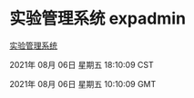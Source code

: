 # 实验管理系统 expadmin
[实验管理系统](http://171.113.178.57:56808/expadmin-782313d2-e1b1-4ea7-932e-3a55e6a1a4d0/)

2021年 08月 06日 星期五 18:10:09 CST

2021年 08月 06日 星期五 10:10:09 GMT
